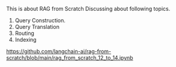 This is about RAG from Scratch
Discussing about following topics.

1. Query Construction.
2. Query Translation
3. Routing
4. Indexing


https://github.com/langchain-ai/rag-from-scratch/blob/main/rag_from_scratch_12_to_14.ipynb